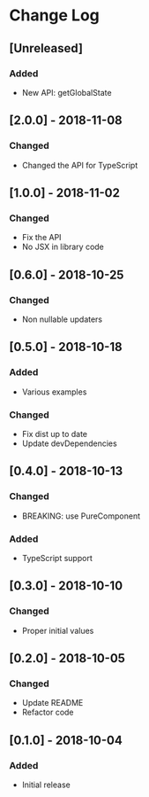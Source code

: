 # Change Log

## [Unreleased]
### Added
- New API: getGlobalState

## [2.0.0] - 2018-11-08
### Changed
- Changed the API for TypeScript

## [1.0.0] - 2018-11-02
### Changed
- Fix the API
- No JSX in library code

## [0.6.0] - 2018-10-25
### Changed
- Non nullable updaters

## [0.5.0] - 2018-10-18
### Added
- Various examples
### Changed
- Fix dist up to date
- Update devDependencies

## [0.4.0] - 2018-10-13
### Changed
- BREAKING: use PureComponent
### Added
- TypeScript support

## [0.3.0] - 2018-10-10
### Changed
- Proper initial values

## [0.2.0] - 2018-10-05
### Changed
- Update README
- Refactor code

## [0.1.0] - 2018-10-04
### Added
- Initial release
